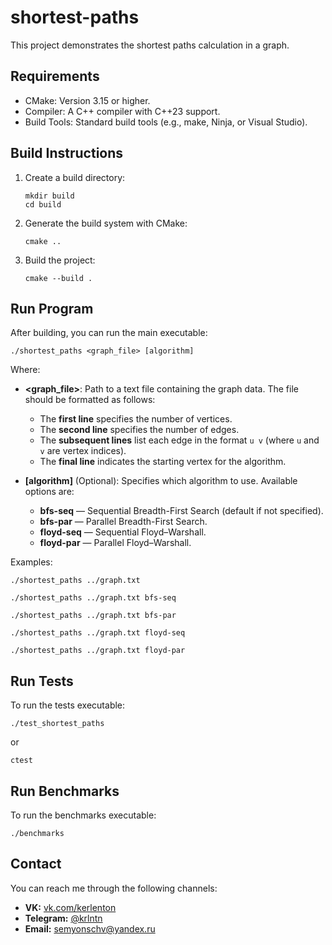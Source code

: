 # shortest-paths

This project demonstrates the shortest paths calculation in a graph.

## Requirements

- CMake: Version 3.15 or higher.
- Compiler: A C++ compiler with C++23 support.
- Build Tools: Standard build tools (e.g., make, Ninja, or Visual Studio).

## Build Instructions

1. Create a build directory:
   ```
   mkdir build
   cd build
   ```

2. Generate the build system with CMake:
   ```
   cmake ..
   ```

3. Build the project:
   ```
   cmake --build .
   ```

## Run Program

After building, you can run the main executable:
```
./shortest_paths <graph_file> [algorithm]
```

Where:
- **<graph_file>**: Path to a text file containing the graph data. The file should be formatted as follows:
  - The **first line** specifies the number of vertices.
  - The **second line** specifies the number of edges.
  - The **subsequent lines** list each edge in the format `u v` (where `u` and `v` are vertex indices).
  - The **final line** indicates the starting vertex for the algorithm.

- **[algorithm]** (Optional): Specifies which algorithm to use. Available options are:
  - **bfs-seq** — Sequential Breadth-First Search (default if not specified).
  - **bfs-par** — Parallel Breadth-First Search.
  - **floyd-seq** — Sequential Floyd–Warshall.
  - **floyd-par** — Parallel Floyd–Warshall.

Examples:
```
./shortest_paths ../graph.txt
```
```
./shortest_paths ../graph.txt bfs-seq
```
```
./shortest_paths ../graph.txt bfs-par
```
```
./shortest_paths ../graph.txt floyd-seq
```
```
./shortest_paths ../graph.txt floyd-par
```

## Run Tests

To run the tests executable:
```
./test_shortest_paths
```
or
```
ctest
```

## Run Benchmarks

To run the benchmarks executable:
```
./benchmarks
```

## Contact

You can reach me through the following channels:

- **VK:** [vk.com/kerlenton](https://vk.com/kerlenton)
- **Telegram:** [@krlntn](https://t.me/krlntn)
- **Email:** [semyonschv@yandex.ru](mailto:semyonschv@yandex.ru)
